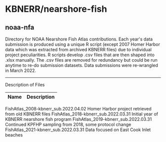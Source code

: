 # KBNERR/nearshore-fish
## noaa-nfa
Directory for NOAA Nearshore Fish Atlas contributions. Each year's data submission is produced using a unique R script (except 2007 Homer Harbor data which was extracted from archived KBNERR files) due to individual project peculiarities. R scripts develop .csv files that are then shaped into .xlsx  manually. The .csv files are removed for redundancy but could be run anytime to re-do submission datasets. Data submissions were re-wrangled in March 2022.

***
Description of Files

Name                                    | Description
----------------------------------------|--------------------------------
FishAtlas_2008-kbnerr_sub.2022.04.02      Homer Harbor project retrieved from old KBNERR files
FishAtlas_2018-kbnerr_sub.2022.03.31      Initial year of KBNERR nearshore fish program
FishAtlas_2019-kbnerr_sub.2022.03.31      Continued KPFHP sampling from 2018, some protocol change
FishAtlas_2021-kbnerr_sub.2022.03.31      Data focused on East Cook Inlet beaches